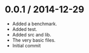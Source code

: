 
0.0.1 / 2014-12-29
==================

  * Added a benchmark.
  * Added test.
  * Added src and lib.
  * The very basic files.
  * Initial commit

